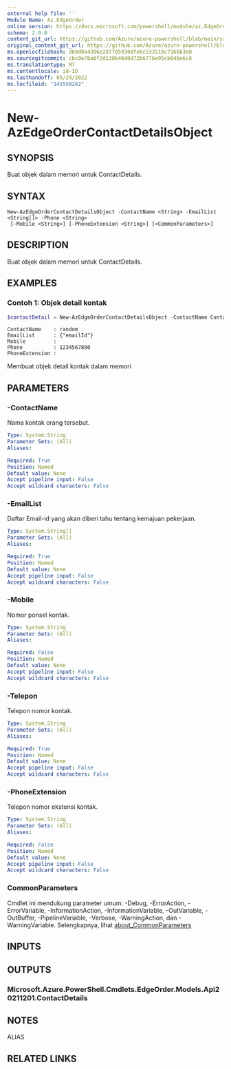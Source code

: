 ```yaml
---
external help file: ''
Module Name: Az.EdgeOrder
online version: https://docs.microsoft.com/powershell/module/az.EdgeOrder/new-AzEdgeOrderContactDetailsObject
schema: 2.0.0
content_git_url: https://github.com/Azure/azure-powershell/blob/main/src/EdgeOrder/help/New-AzEdgeOrderContactDetailsObject.md
original_content_git_url: https://github.com/Azure/azure-powershell/blob/main/src/EdgeOrder/help/New-AzEdgeOrderContactDetailsObject.md
ms.openlocfilehash: d69d0a4306e287705930dfe6c533510c7166b3e8
ms.sourcegitcommit: cbc0e7ba6f2d138b46d0d72b6776e95cb040e6c8
ms.translationtype: MT
ms.contentlocale: id-ID
ms.lasthandoff: 05/24/2022
ms.locfileid: "145558262"
---
```

# New-AzEdgeOrderContactDetailsObject

## SYNOPSIS
Buat objek dalam memori untuk ContactDetails.

## SYNTAX

```
New-AzEdgeOrderContactDetailsObject -ContactName <String> -EmailList <String[]> -Phone <String>
 [-Mobile <String>] [-PhoneExtension <String>] [<CommonParameters>]
```

## DESCRIPTION
Buat objek dalam memori untuk ContactDetails.

## EXAMPLES

### Contoh 1: Objek detail kontak
```powershell
$contactDetail = New-AzEdgeOrderContactDetailsObject -ContactName ContactName -EmailList @("emailId") -Phone Phone
```

```output
ContactName    : random
EmailList      : {"emailId"}
Mobile         :
Phone          : 1234567890
PhoneExtension :
```

Membuat objek detail kontak dalam memori

## PARAMETERS

### -ContactName
Nama kontak orang tersebut.

```yaml
Type: System.String
Parameter Sets: (All)
Aliases:

Required: True
Position: Named
Default value: None
Accept pipeline input: False
Accept wildcard characters: False
```

### -EmailList
Daftar Email-id yang akan diberi tahu tentang kemajuan pekerjaan.

```yaml
Type: System.String[]
Parameter Sets: (All)
Aliases:

Required: True
Position: Named
Default value: None
Accept pipeline input: False
Accept wildcard characters: False
```

### -Mobile
Nomor ponsel kontak.

```yaml
Type: System.String
Parameter Sets: (All)
Aliases:

Required: False
Position: Named
Default value: None
Accept pipeline input: False
Accept wildcard characters: False
```

### -Telepon
Telepon nomor kontak.

```yaml
Type: System.String
Parameter Sets: (All)
Aliases:

Required: True
Position: Named
Default value: None
Accept pipeline input: False
Accept wildcard characters: False
```

### -PhoneExtension
Telepon nomor ekstensi kontak.

```yaml
Type: System.String
Parameter Sets: (All)
Aliases:

Required: False
Position: Named
Default value: None
Accept pipeline input: False
Accept wildcard characters: False
```

### CommonParameters
Cmdlet ini mendukung parameter umum: -Debug, -ErrorAction, -ErrorVariable, -InformationAction, -InformationVariable, -OutVariable, -OutBuffer, -PipelineVariable, -Verbose, -WarningAction, dan -WarningVariable. Selengkapnya, lihat [about_CommonParameters](http://go.microsoft.com/fwlink/?LinkID=113216)

## INPUTS

## OUTPUTS

### Microsoft.Azure.PowerShell.Cmdlets.EdgeOrder.Models.Api20211201.ContactDetails

## NOTES

ALIAS

## RELATED LINKS

